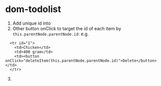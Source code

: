 # dom-todolist

1. Add unique id into <tr>
2. Other button onClick to target the id of each item by `this.parentNode.parentNode.id`:
  e.g. 
  ```
    <tr id="1">
      <td>Chicken</td>
      <td>400 gram</td>
      <td><button onClick="deleteItem(this.parentNode.parentNode.id)">Delete</button></td>
    </tr>
  ```
3. 
